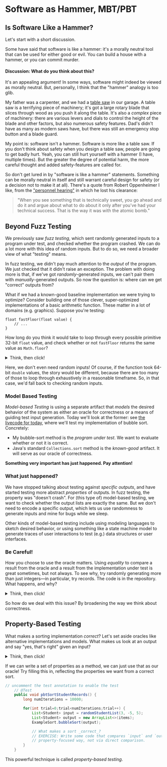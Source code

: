 # Software as Hammer, MBT/PBT

## Is Software Like a Hammer?

Let's start with a short discussion.

Some have said that software is like a hammer: it's a morally neutral tool that can be used for either good or evil. You can build a house with a hammer, or you can commit murder. 

#### Discussion: What do you think about this?

It's an appealing argument! In some ways, software might indeed be viewed as morally neutral. But, personally, I think that the "hammer" analogy is too glib. 

My father was a carpenter, and we had a [table saw](https://en.wikipedia.org/wiki/Table_saw) in our garage. A table saw is a terrifying piece of machinery; it's got a large rotary blade that slices through wood as you push it along the table. It's also a _complex_ piece of machinery: there are various levers and dials to control the height of the blade and other factors, but also numerous safety features. Dad's didn't have as many as modern saws have, but there was still an emergency stop button and a blade guard.

My point is: software isn't a hammer. Software is more like a table saw. If you don't think about safety when you design a table saw, people are going to get badly hurt. Yeah, you can still hurt yourself with a hammer (I have, multiple times). But the greater the degree of potential harm, the more careful thought and added safety-features are called for. 

So don't get lured in by "software is like a hammer" statements. Something can be morally neutral in itself and still warrant careful design for safety (or a decision not to make it at all). There's a quote from Robert Oppenheimer I like, from the ["personnel hearing"](https://www.osti.gov/opennet/hearing) in which he lost his clearance:

> "When you see something that is technically sweet, you go ahead and do it and argue about what to do about it only after you’ve had your technical success. That is the way it was with the atomic bomb."

## Beyond Fuzz Testing

We previously saw *fuzz testing*, which sent randomly generated inputs to a program under test, and checked whether the program crashed. We can do a lot more with this idea of random inputs. But to do so, we need a broader view of what "testing" means. 

In fuzz testing, we didn't pay much attention to the _output_ of the program. We just checked that it didn't raise an exception. The problem with doing more is that, if we've got *randomly*-generated inputs, we can't pair them with *manually*-generated outputs. So now the question is: where can we get "correct" outputs from?

What if we had a known-good baseline implementation we were trying to optimize? 
Consider building one of those clever, super-optimized implementations of a basic arithmetic function. These matter in a lot of domains (e.g. graphics). Suppose you're testing:

```java=
float fastFloor(float value) {
    // ...
}
```

How long do you think it would take to loop through every possible primitive 32-bit `float` value, and check whether or not `fastFloor` returns the same value as `Math.floor`?

<details>
<summary>Think, then click!</summary>

About 90 seconds, and that's on a computer from several years ago. [Several years ago.](https://randomascii.wordpress.com/2014/01/27/theres-only-four-billion-floatsso-test-them-all/)

</details>

Here, we don't even need random inputs! Of course, if the function took 64-bit `double` values, the story would be different, because there are too many of those to loop through exhaustively in a reasonable timeframe. So, in that case, we'd fall back to checking random inputs.

### Model Based Testing

_Model-based Testing_ is using a separate artifact that _models_ the desired behavior of the system as either an oracle for correctness or a means of guiding test input generation. Today we'll look at the former: see [the livecode for today](https://github.com/cs0320/class-livecode/tree/main/F24/oct29_mbt_pbt), where we'll test my implementation of bubble sort. Concretely:
* My bubble-sort method is the *program under test*. We want to evaluate whether or not it is correct.
* Java's standard `Collections.sort` method is the *known-good* artifact. It will serve as our oracle of correctness.

**Something very important has just happened. Pay attention!**

### What just happened?

We have stopped talking about testing against _specific outputs_, and have started testing more abstract _properties_ of outputs. In fuzz testing, the property was "doesn't crash". For (this type of) model-based testing, we want to check whether the output lists are exactly the same. But we don't need to encode a specific output, which lets us use randomness to generate inputs and mine for bugs while we sleep.

Other kinds of model-based testing include using modeling languages to sketch desired behavior, or using something like a state machine model to generate traces of user interactions to test (e.g.) data structures or user interfaces.

### Be Careful!

How you choose to use the oracle matters. Using _equality_ to compare a result from the oracle and a result from the implementation under test is great sometimes, but not always. To see why, try randomly generating more than just integers&mdash;in particular, try records. The code is in the repository. What happens, and why? 

<details>
<summary>Think, then click!</summary>

Our comparison fails! The Java-library `sort` and my bubble sort implementation disagree on something. But this disagreement can only happen for more complicated data than integers. Here's an example:

```
org.opentest4j.AssertionFailedError: 
Expected :[Student[id=-4, credits=0], Student[id=5, credits=5], Student[id=5, credits=-4]]
Actual   :[Student[id=-4, credits=0], Student[id=5, credits=-4], Student[id=5, credits=5]]
```

We have two students who, by the definition of our `compare` method, ought to be considered equal: they have the same student ID! (Note that this is regardless of whether we implemented `.equal` for the record type.) But the two sorts produced different _sub_-orderings for those students. One of these sorts is a _stable_ sort: it preserves the original order of equal elements. The other is not, and may re-order equal elements. 

And yet, both sorts are correct (assuming we didn't require the sort to be stable). 

This problem comes up frequently. Whenever you have a problem that has more than one correct answer, direct comparison of results is perilous. Consider basically every graph or optimization problem: shortest path, change-making, graph coloring, optimal scheduling, ... They all often have multiple correct answers. We'll call these _relational_ problems, because one input can correspond to more than one correct output.

</details>

So how do we deal with this issue? By broadening the way we think about correctness.

## Property-Based Testing 

What makes a sorting implementation _correct_? Let's set aside oracles like alternative implementations and models. What makes us look at an output and say "yes, that's right" given an input? 

<details>
<summary>Think, then click!</summary>

Here are some properties: 
* the output is sorted;
* the output has the same elements as the input. 

We touched on this briefly before, but let's be more concrete about what we mean by "the same elements". Really, we mean that the input is a permutation of the output. We need to be precise, since we're about to write a Java method that checks for these properties!

</details>

If we can write a set of properties as a method, we can just use that as our oracle! Try filling this in, reflecting the properties we want from a correct sort.  

```java 
// uncomment the test annotation to enable the test
    // @Test
    public void pbtSortStudentRecords() {
        long numIterations = 10000;

        for(int trial=0;trial<numIterations;trial++) {
            List<Student> input = randomStudentList(3, -5, 5);
            List<Student> output = new ArrayList<>(items);
            ExampleSort.bubbleSort(output);    

            // What makes a sort _correct_?
            // EXERCISE: Write some code that compares `input` and `output` in a 
            // property-focused way, not via direct comparison.
        }
    }
```

This powerful technique is called _property-based testing_. 
